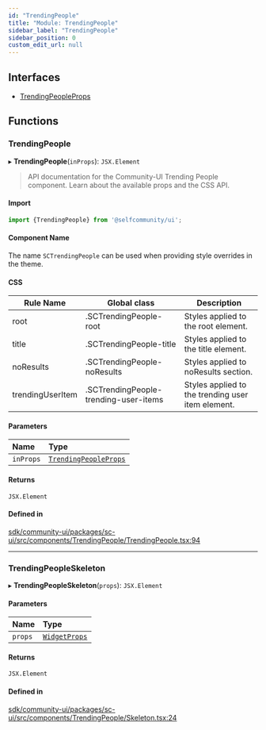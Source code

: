 ```yaml
---
id: "TrendingPeople"
title: "Module: TrendingPeople"
sidebar_label: "TrendingPeople"
sidebar_position: 0
custom_edit_url: null
---
```


## Interfaces

- [TrendingPeopleProps](../interfaces/TrendingPeople.TrendingPeopleProps.md)

## Functions

### TrendingPeople

▸ **TrendingPeople**(`inProps`): `JSX.Element`

> API documentation for the Community-UI Trending People component. Learn about the available props and the CSS API.

#### Import

```jsx
import {TrendingPeople} from '@selfcommunity/ui';
```

#### Component Name

The name `SCTrendingPeople` can be used when providing style overrides in the theme.

#### CSS

|Rule Name|Global class|Description|
|---|---|---|
|root|.SCTrendingPeople-root|Styles applied to the root element.|
|title|.SCTrendingPeople-title|Styles applied to the title element.|
|noResults|.SCTrendingPeople-noResults|Styles applied to noResults section.|
|trendingUserItem|.SCTrendingPeople-trending-user-items|Styles applied to the trending user item element.|

#### Parameters

| Name | Type |
| :------ | :------ |
| `inProps` | [`TrendingPeopleProps`](../interfaces/TrendingPeople.TrendingPeopleProps.md) |

#### Returns

`JSX.Element`

#### Defined in

[sdk/community-ui/packages/sc-ui/src/components/TrendingPeople/TrendingPeople.tsx:94](https://github.com/selfcommunity/community-ui/blob/a7bfc2b/packages/sc-ui/src/components/TrendingPeople/TrendingPeople.tsx#L94)

___

### TrendingPeopleSkeleton

▸ **TrendingPeopleSkeleton**(`props`): `JSX.Element`

#### Parameters

| Name | Type |
| :------ | :------ |
| `props` | [`WidgetProps`](../interfaces/Widget.WidgetProps.md) |

#### Returns

`JSX.Element`

#### Defined in

[sdk/community-ui/packages/sc-ui/src/components/TrendingPeople/Skeleton.tsx:24](https://github.com/selfcommunity/community-ui/blob/a7bfc2b/packages/sc-ui/src/components/TrendingPeople/Skeleton.tsx#L24)

